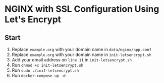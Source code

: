 # NGINX with SSL Configuration Using Let's Encrypt

## Start

1. Replace `example.org` with your domain name in `data/nginx/app.conf`
2. Replace `example.org` with your domain name in `init-letsencrypt.sh`
3. Add your email address on `line 11` in `init-letsencrypt.sh`
4. Run `chmod +x init-letsencrypt.sh`
5. Run `sudo ./init-letsencrypt.sh`
6. Run `docker-compose up -d`
